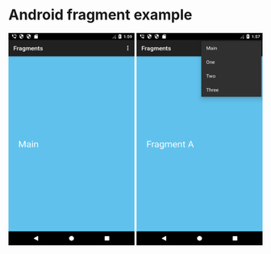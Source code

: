 # Android fragment example

<img src="https://github.com/codexpedia/android_fragments/blob/master/captures/main.png" width="250" height="420" /> <img src="https://github.com/codexpedia/android_fragments/blob/master/captures/fragment_menu.png" width="250" height="420" />
